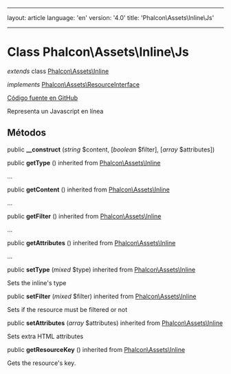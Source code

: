 * * *

layout: article language: 'en' version: '4.0' title: 'Phalcon\Assets\Inline\Js'

* * *

# Class **Phalcon\Assets\Inline\Js**

*extends* class [Phalcon\Assets\Inline](/4.0/en/api/Phalcon_Assets_Inline)

*implements* [Phalcon\Assets\ResourceInterface](/4.0/en/api/Phalcon_Assets_ResourceInterface)

<a href="https://github.com/phalcon/cphalcon/tree/v4.0.0/phalcon/assets/inline/js.zep" class="btn btn-default btn-sm">Código fuente en GitHub</a>

Representa un Javascript en línea

## Métodos

public **__construct** (*string* $content, [*boolean* $filter], [*array* $attributes])

public **getType** () inherited from [Phalcon\Assets\Inline](/4.0/en/api/Phalcon_Assets_Inline)

...

public **getContent** () inherited from [Phalcon\Assets\Inline](/4.0/en/api/Phalcon_Assets_Inline)

...

public **getFilter** () inherited from [Phalcon\Assets\Inline](/4.0/en/api/Phalcon_Assets_Inline)

...

public **getAttributes** () inherited from [Phalcon\Assets\Inline](/4.0/en/api/Phalcon_Assets_Inline)

...

public **setType** (*mixed* $type) inherited from [Phalcon\Assets\Inline](/4.0/en/api/Phalcon_Assets_Inline)

Sets the inline's type

public **setFilter** (*mixed* $filter) inherited from [Phalcon\Assets\Inline](/4.0/en/api/Phalcon_Assets_Inline)

Sets if the resource must be filtered or not

public **setAttributes** (*array* $attributes) inherited from [Phalcon\Assets\Inline](/4.0/en/api/Phalcon_Assets_Inline)

Sets extra HTML attributes

public **getResourceKey** () inherited from [Phalcon\Assets\Inline](/4.0/en/api/Phalcon_Assets_Inline)

Gets the resource's key.